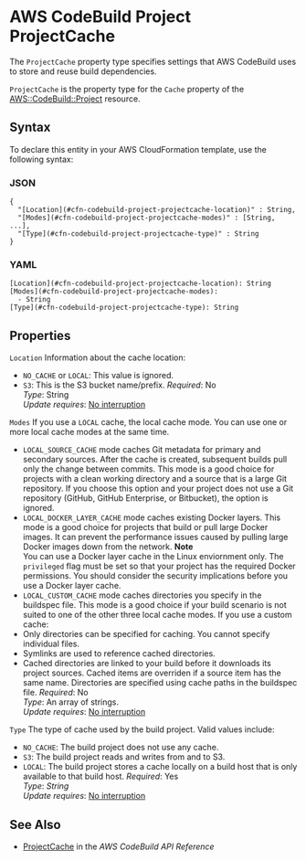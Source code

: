 # AWS CodeBuild Project ProjectCache<a name="aws-properties-codebuild-project-projectcache"></a>

<a name="aws-properties-codebuild-project-projectcache-description"></a>The `ProjectCache` property type specifies settings that AWS CodeBuild uses to store and reuse build dependencies\.

<a name="aws-properties-codebuild-project-projectcache-inheritance"></a> `ProjectCache` is the property type for the `Cache` property of the [AWS::CodeBuild::Project](aws-resource-codebuild-project.md) resource\.

## Syntax<a name="aws-properties-codebuild-project-projectcache-syntax"></a>

To declare this entity in your AWS CloudFormation template, use the following syntax:

### JSON<a name="aws-properties-codebuild-project-projectcache-syntax.json"></a>

```
{
  "[Location](#cfn-codebuild-project-projectcache-location)" : String,
  "[Modes](#cfn-codebuild-project-projectcache-modes)" : [String, ...],                
  "[Type](#cfn-codebuild-project-projectcache-type)" : String
}
```

### YAML<a name="aws-properties-codebuild-project-projectcache-syntax.yaml"></a>

```
[Location](#cfn-codebuild-project-projectcache-location): String
[Modes](#cfn-codebuild-project-projectcache-modes): 
  - String
[Type](#cfn-codebuild-project-projectcache-type): String
```

## Properties<a name="aws-properties-codebuild-project-projectcache-properties"></a>

`Location`  <a name="cfn-codebuild-project-projectcache-location"></a>
Information about the cache location:   
+ `NO_CACHE` or `LOCAL`: This value is ignored\.
+ `S3`: This is the S3 bucket name/prefix\.
 *Required*: No  
 *Type*: String  
 *Update requires*: [No interruption](using-cfn-updating-stacks-update-behaviors.md#update-no-interrupt) 

`Modes`  <a name="cfn-codebuild-project-projectcache-modes"></a>
 If you use a `LOCAL` cache, the local cache mode\. You can use one or more local cache modes at the same time\.   
+  `LOCAL_SOURCE_CACHE` mode caches Git metadata for primary and secondary sources\. After the cache is created, subsequent builds pull only the change between commits\. This mode is a good choice for projects with a clean working directory and a source that is a large Git repository\. If you choose this option and your project does not use a Git repository \(GitHub, GitHub Enterprise, or Bitbucket\), the option is ignored\. 
+  `LOCAL_DOCKER_LAYER_CACHE` mode caches existing Docker layers\. This mode is a good choice for projects that build or pull large Docker images\. It can prevent the performance issues caused by pulling large Docker images down from the network\. 
**Note**  
 You can use a Docker layer cache in the Linux enviornment only\. 
 The `privileged` flag must be set so that your project has the required Docker permissions\. 
 You should consider the security implications before you use a Docker layer cache\. 
+  `LOCAL_CUSTOM_CACHE` mode caches directories you specify in the buildspec file\. This mode is a good choice if your build scenario is not suited to one of the other three local cache modes\. If you use a custom cache: 
  +  Only directories can be specified for caching\. You cannot specify individual files\. 
  +  Symlinks are used to reference cached directories\. 
  +  Cached directories are linked to your build before it downloads its project sources\. Cached items are overriden if a source item has the same name\. Directories are specified using cache paths in the buildspec file\. 
*Required*: No  
 *Type*: An array of strings\.   
*Update requires*: [No interruption](using-cfn-updating-stacks-update-behaviors.md#update-no-interrupt)

`Type`  <a name="cfn-codebuild-project-projectcache-type"></a>
The type of cache used by the build project\. Valid values include:  
+ `NO_CACHE`: The build project does not use any cache\.
+ `S3`: The build project reads and writes from and to S3\.
+ `LOCAL`: The build project stores a cache locally on a build host that is only available to that build host\.
*Required*: Yes  
 *Type*: *String*  
 *Update requires*: [No interruption](using-cfn-updating-stacks-update-behaviors.md#update-no-interrupt) 

## See Also<a name="aws-properties-codebuild-project-projectcache-seealso"></a>
+ [ ProjectCache](https://docs.aws.amazon.com/codebuild/latest/APIReference/API_ProjectCache.html) in the *AWS CodeBuild API Reference*